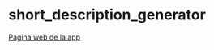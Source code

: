 # short_description_generator
[Pagina web de la app](https://jeshopenhauer.github.io/short_description_generator/)
